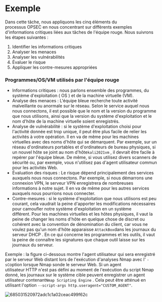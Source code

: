 Exemple
========

Dans cette tâche, nous appliquons les cinq éléments du processus OPSEC en nous concentrant sur différents exemples d'informations critiques liées aux tâches de l'équipe rouge. Nous suivrons les étapes suivantes :

1.  Identifier les informations critiques
2.  Analyser les menaces
3.  Analyser les vulnérabilités
4.  Évaluer le risque
5.  Appliquer les contre-mesures appropriées

### Programmes/OS/VM utilisés par l'équipe rouge

-   Informations critiques : nous parlons ensemble des programmes, du système d'exploitation ( OS ) et de la machine virtuelle (VM).
-   Analyse des menaces : L'équipe bleue recherche toute activité malveillante ou anormale sur le réseau. Selon le service auquel nous nous connectons, il est possible que le nom et la version du programme que nous utilisons, ainsi que la version du système d'exploitation et le nom d'hôte de la machine virtuelle soient enregistrés.
-   Analyse de vulnérabilité : si le système d'exploitation choisi pour l'activité donnée est trop unique, il peut être plus facile de relier les activités à votre opération. Il en va de même pour les machines virtuelles avec des noms d'hôte qui se démarquent. Par exemple, sur un réseau d'ordinateurs portables et d'ordinateurs de bureau physiques, si un nouvel hôte se joint au nom d'hôte`kali2021vm` , il devrait être facile à repérer par l'équipe bleue. De même, si vous utilisez divers scanners de sécurité ou, par exemple, vous n'utilisez pas d'agent utilisateur commun pour les activités Web.
-   Évaluation des risques : Le risque dépend principalement des services auxquels nous nous connectons. Par exemple, si nous démarrons une connexion VPN, le serveur VPN enregistrera de nombreuses informations à notre sujet. Il en va de même pour les autres services auxquels nous pourrions nous connecter.
-   Contre-mesures : si le système d'exploitation que nous utilisons est peu courant, cela vaudrait la peine d'apporter les modifications nécessaires pour camoufler notre système d'exploitation en un système différent. Pour les machines virtuelles et les hôtes physiques, il vaut la peine de changer les noms d'hôte en quelque chose de discret ou cohérent avec la convention de dénomination du client, car vous ne voulez pas qu'un nom d'hôte apparaisse `AttackBox`dans les journaux du serveur DHCP . En ce qui concerne les programmes et les outils, il vaut la peine de connaître les signatures que chaque outil laisse sur les journaux du serveur.

Exemple : la figure ci-dessous montre l'agent utilisateur qui sera enregistré par le serveur Web distant lors de l'exécution d'analyses Nmap avec l' `-sC`option lorsque Nmap sonde le serveur Web. Si un agent utilisateur HTTP n'est pas défini au moment de l'exécution du script Nmap donné, les journaux sur le système cible peuvent enregistrer un agent utilisateur contenant`Nmap Scripting Engine` . Cela peut être atténué en utilisant l'option `--script-args http.useragent="CUSTOM_AGENT"`.

![685031520972adc1c1a02ceac499f62c](https://github.com/dsgsec/Red-Team/assets/82456829/4af1982e-9cf8-4c35-a9af-6d20836fb290)
